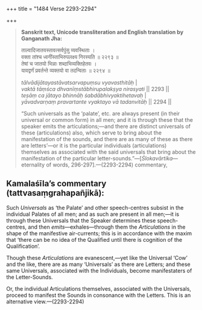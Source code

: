 +++
title = "1484 Verse 2293-2294"

+++
> **Sanskrit text, Unicode transliteration and English translation by Ganganath Jha:** 
>
> ताल्वादिजातयस्तावत्सर्वपुंसु व्यवस्थिताः ।  
> वक्ता तांश्च ध्वनींस्ताभिरुपलक्ष्य निरस्यति ॥ २२९३ ॥  
> तेषां च जातयो भिन्नाः शब्दाभिव्यक्तिहेतवः ।  
> यावद्वर्णं प्रवर्तन्ते व्यक्तयो वा तदन्विताः ॥ २२९४ ॥ 
>
> *tālvādijātayastāvatsarvapuṃsu vyavasthitāḥ* \|  
> *vaktā tāṃśca dhvanīṃstābhirupalakṣya nirasyati* \|\| 2293 \|\|  
> *teṣāṃ ca jātayo bhinnāḥ śabdābhivyaktihetavaḥ* \|  
> *yāvadvarṇaṃ pravartante vyaktayo vā tadanvitāḥ* \|\| 2294 \|\| 
>
> “Such universals as the ‘palate’, etc. are always present (in their universal or common form) in all men; and it is through these that the speaker emits the articulations;—and there are distinct universals of these (articulations) also, which serve to bring about the manifestation of the sounds, and there are as many of these as there are letters’—or it is the particular individuals (articulations) themselves as associated with the said universals that bring about the manifestation of the particular letter-sounds.”—[*Ślokavārtika*—eternality of words, 296-297].—(2293-2294) commentary,



## Kamalaśīla’s commentary (tattvasaṃgrahapañjikā):

Such *Universals* as ‘the Palate’ and other speech-centres subsist in the individual Palates of all men; and as such are present in all men;—it is through these Universals that the Speaker determines these speech-centres, and then *emits*—exhales—through them the *Articulations* in the shape of the manifestive air-currents; this is in accordance with the maxim that ‘there can be no idea of the Qualified until there is cognition of the Qualification’.

Though these *Articulations* are evanescent,—yet like the Universal ‘Cow’ and the like, there are as many ‘Universals’ as there are Letters; and these same Universals, associated with the Individuals, become manifestaters of the Letter-Sounds.

Or, the individual Articulations themselves, associated with the Universals, proceed to manifest the Sounds in consonance with the Letters. This is an alternative view.—(2293-2294)



